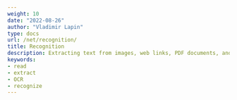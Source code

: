 ```yaml
---
weight: 10
date: "2022-08-26"
author: "Vladimir Lapin"
type: docs
url: /net/recognition/
title: Recognition
description: Extracting text from images, web links, PDF documents, and DjVu files.
keywords:
- read
- extract
- OCR
- recognize
---
```

